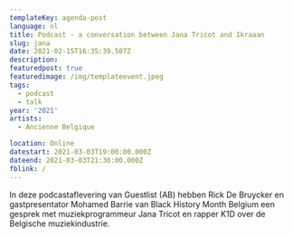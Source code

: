 ```yaml
---
templateKey: agenda-post
language: nl
title: Podcast - a conversation between Jana Tricot and Ikraaan
slug: jana
date: 2021-02-15T16:35:39.507Z
description:
featuredpost: true
featuredimage: /img/templateevent.jpeg
tags:
  - podcast
  - talk
year: '2021'
artists:
  - Ancienne Belgique

location: Online
datestart: 2021-03-03T19:00:00.000Z
dateend: 2021-03-03T21:30:00.000Z
fblink: /
---
```

In deze podcastaflevering van Guestlist (AB) hebben Rick De Bruycker en gastpresentator Mohamed Barrie van Black History Month Belgium een gesprek met muziekprogrammeur Jana Tricot en rapper K1D over de Belgische muziekindustrie.
